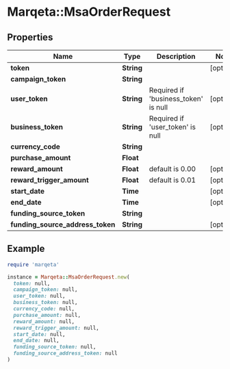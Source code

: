 # Marqeta::MsaOrderRequest

## Properties

| Name | Type | Description | Notes |
| ---- | ---- | ----------- | ----- |
| **token** | **String** |  | [optional] |
| **campaign_token** | **String** |  |  |
| **user_token** | **String** | Required if &#39;business_token&#39; is null | [optional] |
| **business_token** | **String** | Required if &#39;user_token&#39; is null | [optional] |
| **currency_code** | **String** |  |  |
| **purchase_amount** | **Float** |  |  |
| **reward_amount** | **Float** | default is 0.00 | [optional] |
| **reward_trigger_amount** | **Float** | default is 0.01 | [optional] |
| **start_date** | **Time** |  | [optional] |
| **end_date** | **Time** |  | [optional] |
| **funding_source_token** | **String** |  |  |
| **funding_source_address_token** | **String** |  | [optional] |

## Example

```ruby
require 'marqeta'

instance = Marqeta::MsaOrderRequest.new(
  token: null,
  campaign_token: null,
  user_token: null,
  business_token: null,
  currency_code: null,
  purchase_amount: null,
  reward_amount: null,
  reward_trigger_amount: null,
  start_date: null,
  end_date: null,
  funding_source_token: null,
  funding_source_address_token: null
)
```

